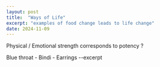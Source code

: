 ```yaml
---
layout: post
title:  "Ways of Life"
excerpt: "examples of food change leads to life change"
date: 2024-11-09
---
```


Physical / Emotional strength corresponds to potency ?

Blue throat - Bindi - Earrings
--excerpt
